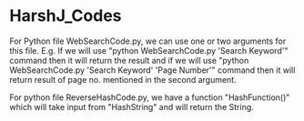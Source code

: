 # HarshJ_Codes

For Python file WebSearchCode.py, we can use one or two arguments for this file.
E.g. If we will use "python WebSearchCode.py 'Search Keyword'" command then it will return the result and if we will use "python WebSearchCode.py 'Search Keyword' 'Page Number'" command then it will return result of page no. mentioned in the second argument.

For python file ReverseHashCode.py, we have a function "HashFunction()" which will take input from "HashString" and will return the String.
